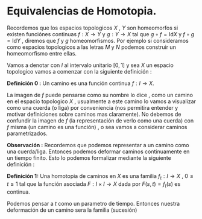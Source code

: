 # Equivalencias de Homotopia. 


Recordemos que los espacios topologicos $X$ , $Y$ son homeomorfos si existen funciónes continuas $f:X \to Y$ y $g:Y\to X$ tal que $g\circ f=\text{Id}{X}$ y $f\circ g=\text{Id}{Y}$ , diremos que $f$ y $g$ homeomorfismos. Por ejemplo si consideramos como espacios topologicos a las letras $M$ y $N$ podemos construir un homeomorfismo entre ellas. 

Vamos a denotar con $I$ al intervalo unitario $[0,1]$ y sea $X$ un espacio topologico vamos a comenzar con la siguiente definición :

**Definición 0 :** Un camino es una función continua $f:I\to X$. 

La imagen de $f$ puede pensarse como su nombre lo dice , como un camino en el espacio topologico $X$ , usualmente a este camino lo vamos a visualizar como una cuerda (o liga) por conveniencia (nos permitira entender y motivar definiciones sobre caminos mas claramente). No debemos de confundir la imagen de $f$ (la representación de verlo como una cuerda) con $f$ misma (un camino es una función) , o sea vamos a considerar caminos parametrizados. 


**Observación :** Recordemos que podemos representar a un camino como una cuerda/liga. Entonces podemos deformar caminos continuamente en un tiempo finito. 
Esto lo podemos formalizar mediante la siguiente definición :

**Definición 1:** Una homotopia de caminos en $X$ es una familia $f_{t} : I\to X$  , $0\leq t \leq 1$ tal que la función asociada $F:I\times I \to X$ dada por $F(s,t)=f_{t}(s)$ es continua. 

Podemos pensar a $t$ como un parametro de tiempo. Entonces nuestra deformación de un camino sera la familia (sucesión) 










